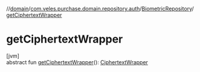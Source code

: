 //[domain](../../../index.md)/[com.veles.purchase.domain.repository.auth](../index.md)/[BiometricRepository](index.md)/[getCiphertextWrapper](get-ciphertext-wrapper.md)

# getCiphertextWrapper

[jvm]\
abstract fun [getCiphertextWrapper](get-ciphertext-wrapper.md)(): [CiphertextWrapper](../../com.veles.purchase.domain.model.cryptography/-ciphertext-wrapper/index.md)
